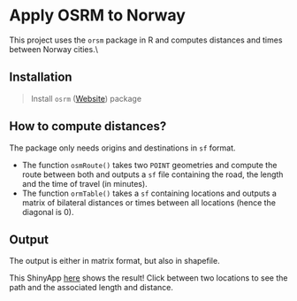 # Apply OSRM to Norway

This project uses the `orsm` package in R and computes distances and times between Norway cities.\

## Installation

> Install `osrm` ([Website]("https://project-osrm.org)) package

## How to compute distances?

The package only needs origins and destinations in `sf` format. 

- The function `osmRoute()` takes two `POINT` geometries and compute the route between both and outputs a `sf` file containing the road, the length and the time of travel (in minutes). 
- The function `ormTable()` takes a `sf` containing locations and outputs a matrix of bilateral distances or times between all locations (hence the diagonal is 0).
## Output

The output is either in matrix format, but also in shapefile.

This ShinyApp [here](https://dz683z-mateo.shinyapps.io/osrm_norway) shows the result! Click between two locations to see the path and the associated length and distance.
